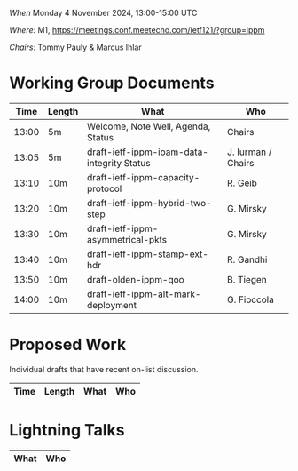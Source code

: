 *When*   Monday 4 November 2024, 13:00-15:00 UTC

*Where:*  M1, https://meetings.conf.meetecho.com/ietf121/?group=ippm

*Chairs:* Tommy Pauly & Marcus Ihlar

# Working Group Documents

| Time    | Length | What                                        | Who          |
|---------|--------|---------------------------------------------|--------------|
| 13:00   | 5m     | Welcome, Note Well, Agenda, Status          | Chairs       |
| 13:05   | 5m     | draft-ietf-ippm-ioam-data-integrity Status  | J. Iurman / Chairs  |
| 13:10   | 10m    | draft-ietf-ippm-capacity-protocol           | R. Geib      |
| 13:20   | 10m    | draft-ietf-ippm-hybrid-two-step             | G. Mirsky    |
| 13:30   | 10m    | draft-ietf-ippm-asymmetrical-pkts           | G. Mirsky    |
| 13:40   | 10m    | draft-ietf-ippm-stamp-ext-hdr               | R. Gandhi    |
| 13:50   | 10m    | draft-olden-ippm-qoo                        | B. Tiegen    |
| 14:00   | 10m    | draft-ietf-ippm-alt-mark-deployment         | G. Fioccola  |

# Proposed Work

Individual drafts that have recent on-list discussion.

| Time    | Length | What                                        | Who          |
|---------|--------|---------------------------------------------|--------------|


# Lightning Talks

| What                                            | Who          |
|-------------------------------------------------|--------------|
